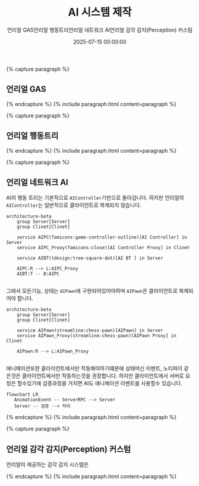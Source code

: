 ﻿---
title: "AI 시스템 제작"
date: 2025-07-15 00:00:00
layout: post
subtitle: 
 - "언리얼 GAS"
 - "언리얼 행동트리"
 - "언리얼 네트워크 AI"
 - "언리얼 감각 감지(Perception) 커스텀"
description: "AI 크리처 시스템 제작에 대해 이야기 합니다."
AutoContents: true
mermaid: true
---

{% capture paragraph %}
## **언리얼 GAS**


{% endcapture %}
{% include paragraph.html content=paragraph %}


{% capture paragraph %}
## **언리얼 행동트리**


{% endcapture %}
{% include paragraph.html content=paragraph %}

{% capture paragraph %}
## **언리얼 네트워크 AI**
AI의 행동 트리는 기본적으로 `AIController`기반으로 돌아갑니다.
하지만 언리얼의 `AIController`는 일반적으로 클라이언트로 복제되지 않습니다.

``` mermaid
architecture-beta
    group Server[Server]
    group Clinet[Clinet]
    
    service AIPC(famicons:game-controller-outline)[AI Controller] in Server
    service AIPC_Proxy(famicons:close)[AI Controller Proxy] in Clinet

    service AIBT(tdesign:tree-square-dot)[AI BT ] in Server
    
    AIPC:R --> L:AIPC_Proxy
    AIBT:T -- B:AIPC
    
```

그래서 모든기능, 상태는 `AIPawn`에 구현되어있어야하며
`AIPawn`은 클라이언트로 복제되어야 합니다.

``` mermaid
architecture-beta
    group Server[Server]
    group Clinet[Clinet]
    
    service AIPawn(streamline:chess-pawn)[AIPawn] in Server
    service AIPawn_Proxy(streamline:chess-pawn)[AIPawn Proxy] in Clinet
    
    AIPawn:R --> L:AIPawn_Proxy
    
```

애니메이션또한 클라이언트에서만 작동해야하기떄문에
상태머신 이벤트, 노티파이 같은것은 클라이언트에서만 작동하는것을 권장합니다.
하지만 클라이언트에서 서버로 요청은 할수있기에 검증과정을 거치면 AI도 애니메이션 이벤트를 사용할수 있습니다.

``` mermaid
flowchart LR
   AnimationEvent -- ServerRPC --> Server
   Server -- 검증 --> 처리
```

{% endcapture %}
{% include paragraph.html content=paragraph %}


{% capture paragraph %}
## **언리얼 감각 감지(Perception) 커스텀**
언리얼이 제공하는 감각 감지 시스템은 



{% endcapture %}
{% include paragraph.html content=paragraph %}



